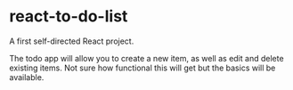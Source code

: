 # react-to-do-list

A first self-directed React project.

The todo app will allow you to create a new item, as well as edit and delete existing items. Not sure how functional this will get but the basics will be available.
